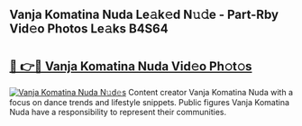 ## Vanja Komatina Nuda Le𝚊k𝚎d N𝚞𝚍e - Part-Rby Vid𝚎o Photos Le𝚊ks B4S64

# <h2><a href="http://fbg2hvm.evod.top/?m=Vanja+Komatina+Nuda">🔗 👉🔴 Vanja Komatina Nuda Vid𝚎o Ph𝚘t𝚘s</a></h2>

[![Vanja Komatina Nuda N𝚞d𝚎s](https://i.imgur.com/8V9OHl7.gif)](http://fbg2hvm.evod.top/?m=Vanja+Komatina+Nuda)
Content creator Vanja Komatina Nuda with a focus on dance trends and lifestyle snippets. Public figures Vanja Komatina Nuda have a responsibility to represent their communities. 
